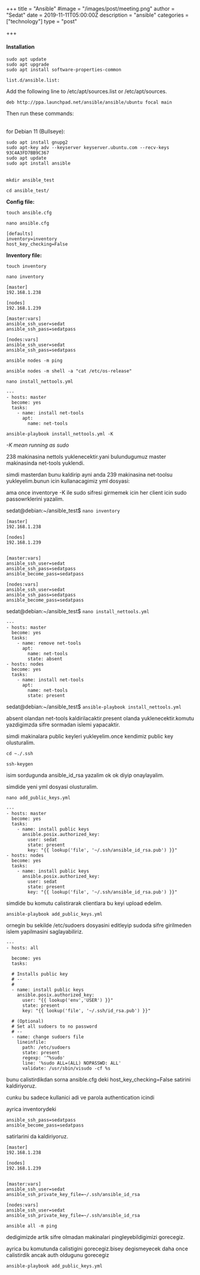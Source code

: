+++
title = "Ansible"
#image = "/images/post/meeting.png"
author = "Sedat"
date = 2019-11-11T05:00:00Z
description = "ansible"
categories = ["technology"]
type = "post"

+++
#### Installation

```
sudo apt update
sudo apt upgrade
sudo apt install software-properties-common
```
`list.d/ansible.list:`

Add the following line to /etc/apt/sources.list or /etc/apt/sources.

`deb http://ppa.launchpad.net/ansible/ansible/ubuntu focal main`

Then run these commands:

\
for Debian 11 (Bullseye):
```
sudo apt install gnupg2
sudo apt-key adv --keyserver keyserver.ubuntu.com --recv-keys 93C4A3FD7BB9C367
sudo apt update
sudo apt install ansible
```

\
`mkdir ansible_test`

`cd ansible_test/`


**Config file:**

`touch ansible.cfg`

`nano ansible.cfg`
```
[defaults]
inventory=inventory
host_key_checking=False
```


**Inventory file:**

`touch inventory`

`nano inventory`

```
[master]
192.168.1.238

[nodes]
192.168.1.239

[master:vars]
ansible_ssh_user=sedat
ansible_ssh_pass=sedatpass

[nodes:vars]
ansible_ssh_user=sedat
ansible_ssh_pass=sedatpass
```
`ansible nodes -m ping`

`ansible nodes -m shell -a "cat /etc/os-release"`

`nano install_nettools.yml`
```
---
- hosts: master
  become: yes
  tasks:
    - name: install net-tools
      apt:
        name: net-tools
```

`ansible-playbook install_nettools.yml -K`

*-K mean running as sudo*

238 makinasina nettols yuklenecektir.yani bulundugumuz master makinasinda net-tools yuklendi.

simdi masterdan bunu kaldirip ayni anda 239 makinasina net-toolsu yukleyelim.bunun icin kullanacagimiz yml dosyasi:

ama once inventorye -K ile sudo sifresi girmemek icin her client icin sudo passowrklerini yazalim.

sedat@debian:~/ansible_test$ `nano inventory`

```
[master]
192.168.1.238

[nodes]
192.168.1.239


[master:vars]
ansible_ssh_user=sedat
ansible_ssh_pass=sedatpass
ansible_become_pass=sedatpass

[nodes:vars]
ansible_ssh_user=sedat
ansible_ssh_pass=sedatpass
ansible_become_pass=sedatpass
```
sedat@debian:~/ansible_test$ `nano install_nettools.yml`
```
---
- hosts: master
  become: yes
  tasks:
    - name: remove net-tools
      apt:
        name: net-tools
        state: absent
- hosts: nodes
  become: yes
  tasks:
    - name: install net-tools
      apt:
        name: net-tools
        state: present
```
sedat@debian:~/ansible_test$ `ansible-playbook install_nettools.yml`

absent olandan net-tools kaldirilacaktir.present olanda yuklenecektir.komutu yazdigimzda sifre sormadan islemi yapacaktir.

simdi makinalara public keyleri yukleyelim.once kendimiz public key olusturalim.

`cd ~./.ssh`

`ssh-keygen`

isim sordugunda ansible_id_rsa yazalim ok ok diyip onaylayalim.

simdide yeni yml dosyasi olusturalim.

`nano add_public_keys.yml`

```
---
- hosts: master
  become: yes
  tasks:
    - name: install public keys
      ansible.posix.authorized_key:
        user: sedat
        state: present
        key: "{{ lookup('file', '~/.ssh/ansible_id_rsa.pub') }}"
- hosts: nodes
  become: yes
  tasks:
    - name: install public keys
      ansible.posix.authorized_key:
        user: sedat
        state: present
        key: "{{ lookup('file', '~/.ssh/ansible_id_rsa.pub') }}"
```
simdide bu komutu calistirarak clientlara bu keyi upload edelim.

`ansible-playbook add_public_keys.yml`



ornegin bu sekilde /etc/sudoers dosyasini editleyip sudoda sifre girilmeden islem yapilmasini saglayabiliriz.
```
---
- hosts: all

  become: yes
  tasks:

  # Installs public key
  # --
  #
  - name: install public keys
    ansible.posix.authorized_key:
      user: "{{ lookup('env','USER') }}"
      state: present
      key: "{{ lookup('file', '~/.ssh/id_rsa.pub') }}"

  # (Optional)
  # Set all sudoers to no password
  # --
  - name: change sudoers file
    lineinfile:
      path: /etc/sudoers
      state: present
      regexp: '^%sudo'
      line: '%sudo ALL=(ALL) NOPASSWD: ALL'
      validate: /usr/sbin/visudo -cf %s
```
bunu calistirdikdan sorna ansible.cfg deki host_key_checking=False satirini kaldiriyoruz.

cunku bu sadece kullanici adi ve parola authentication icindi

ayrica inventorydeki 
```
ansible_ssh_pass=sedatpass
ansible_become_pass=sedatpass
```
satirlarini da kaldiriyoruz.


```
[master]
192.168.1.238

[nodes]
192.168.1.239


[master:vars]
ansible_ssh_user=sedat
ansible_ssh_private_key_file=~/.ssh/ansible_id_rsa

[nodes:vars]
ansible_ssh_user=sedat
ansible_ssh_private_key_file=~/.ssh/ansible_id_rsa
```

`ansible all -m ping`

dedigimizde artik sifre olmadan makinalari pingleyebildigimizi gorecegiz.

ayrica bu komutunda calistigini gorecegiz.bisey degismeyecek daha once calistirdik ancak auth oldugunu gorecegiz

`ansible-playbook add_public_keys.yml`
